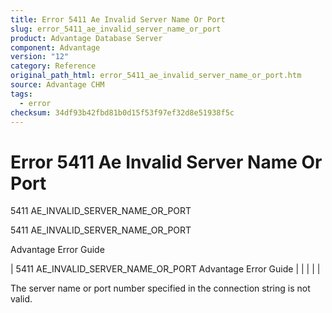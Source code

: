 ```yaml
---
title: Error 5411 Ae Invalid Server Name Or Port
slug: error_5411_ae_invalid_server_name_or_port
product: Advantage Database Server
component: Advantage
version: "12"
category: Reference
original_path_html: error_5411_ae_invalid_server_name_or_port.htm
source: Advantage CHM
tags:
  - error
checksum: 34df93b42fbd81b0d15f53f97ef32d8e51938f5c
---
```


# Error 5411 Ae Invalid Server Name Or Port

5411 AE\_INVALID\_SERVER\_NAME\_OR\_PORT

5411 AE\_INVALID\_SERVER\_NAME\_OR\_PORT

Advantage Error Guide

| 5411 AE\_INVALID\_SERVER\_NAME\_OR\_PORT  Advantage Error Guide |  |  |  |  |

The server name or port number specified in the connection string is not valid.
